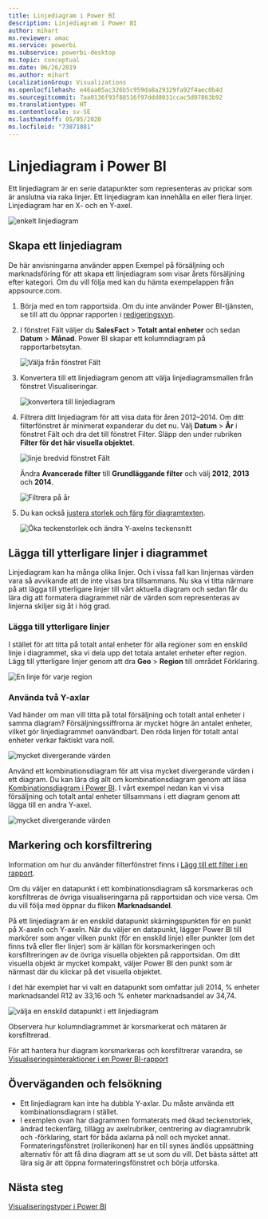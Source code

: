 ```yaml
---
title: Linjediagram i Power BI
description: Linjediagram i Power BI
author: mihart
ms.reviewer: amac
ms.service: powerbi
ms.subservice: powerbi-desktop
ms.topic: conceptual
ms.date: 06/26/2019
ms.author: mihart
LocalizationGroup: Visualizations
ms.openlocfilehash: e46aa05ac326b5c959da8a29329fa92f4aec0b4d
ms.sourcegitcommit: 7aa0136f93f88516f97ddd8031ccac5d07863b92
ms.translationtype: HT
ms.contentlocale: sv-SE
ms.lasthandoff: 05/05/2020
ms.locfileid: "73871081"
---
```

# <a name="line-charts-in-power-bi"></a>Linjediagram i Power BI
Ett linjediagram är en serie datapunkter som representeras av prickar som är anslutna via raka linjer. Ett linjediagram kan innehålla en eller flera linjer. Linjediagram har en X- och en Y-axel. 

![enkelt linjediagram](media/power-bi-line-charts/power-bi-line.png)

## <a name="create-a-line-chart"></a>Skapa ett linjediagram
De här anvisningarna använder appen Exempel på försäljning och marknadsföring för att skapa ett linjediagram som visar årets försäljning efter kategori. Om du vill följa med kan du hämta exempelappen från appsource.com.

1. Börja med en tom rapportsida. Om du inte använder Power BI-tjänsten, se till att du öppnar rapporten i [redigeringsvyn](../service-interact-with-a-report-in-editing-view.md).

2. I fönstret Fält väljer du **SalesFact** \> **Totalt antal enheter** och sedan **Datum** > **Månad**.  Power BI skapar ett kolumndiagram på rapportarbetsytan.

    ![Välja från fönstret Fält](media/power-bi-line-charts/power-bi-step1.png)

4. Konvertera till ett linjediagram genom att välja linjediagramsmallen från fönstret Visualiseringar. 

    ![konvertera till linjediagram](media/power-bi-line-charts/power-bi-convert-to-line.png)
   

4. Filtrera ditt linjediagram för att visa data för åren 2012–2014. Om ditt filterfönstret är minimerat expanderar du det nu. Välj **Datum** \> **År** i fönstret Fält och dra det till fönstret Filter. Släpp den under rubriken **Filter för det här visuella objektet**. 
     
    ![linje bredvid fönstret Fält](media/power-bi-line-charts/power-bi-year-filter.png)

    Ändra **Avancerade filter** till **Grundläggande filter** och välj **2012**, **2013** och **2014**.

    ![Filtrera på år](media/power-bi-line-charts/power-bi-filter-year.png)

6. Du kan också [justera storlek och färg för diagramtexten](power-bi-visualization-customize-title-background-and-legend.md). 

    ![Öka teckenstorlek och ändra Y-axelns teckensnitt](media/power-bi-line-charts/power-bi-line-3years.png)

## <a name="add-additional-lines-to-the-chart"></a>Lägga till ytterligare linjer i diagrammet
Linjediagram kan ha många olika linjer. Och i vissa fall kan linjernas värden vara så avvikande att de inte visas bra tillsammans. Nu ska vi titta närmare på att lägga till ytterligare linjer till vårt aktuella diagram och sedan får du lära dig att formatera diagrammet när de värden som representeras av linjerna skiljer sig åt i hög grad. 

### <a name="add-additional-lines"></a>Lägga till ytterligare linjer
I stället för att titta på totalt antal enheter för alla regioner som en enskild linje i diagrammet, ska vi dela upp det totala antalet enheter efter region. Lägg till ytterligare linjer genom att dra **Geo** > **Region** till området Förklaring.

   ![En linje för varje region](media/power-bi-line-charts/power-bi-line-regions.png)


### <a name="use-two-y-axes"></a>Använda två Y-axlar
Vad händer om man vill titta på total försäljning och totalt antal enheter i samma diagram? Försäljningssiffrorna är mycket högre än antalet enheter, vilket gör linjediagrammet oanvändbart. Den röda linjen för totalt antal enheter verkar faktiskt vara noll.

   ![mycket divergerande värden](media/power-bi-line-charts/power-bi-diverging.png)

Använd ett kombinationsdiagram för att visa mycket divergerande värden i ett diagram. Du kan lära dig allt om kombinationsdiagram genom att läsa [Kombinationsdiagram i Power BI](power-bi-visualization-combo-chart.md). I vårt exempel nedan kan vi visa försäljning och totalt antal enheter tillsammans i ett diagram genom att lägga till en andra Y-axel. 

   ![mycket divergerande värden](media/power-bi-line-charts/power-bi-dual-axes.png)

## <a name="highlighting-and-cross-filtering"></a>Markering och korsfiltrering
Information om hur du använder filterfönstret finns i [Lägg till ett filter i en rapport](../power-bi-report-add-filter.md).

Om du väljer en datapunkt i ett kombinationsdiagram så korsmarkeras och korsfiltreras de övriga visualiseringarna på rapportsidan och vice versa. Om du vill följa med öppnar du fliken **Marknadsandel**.  

På ett linjediagram är en enskild datapunkt skärningspunkten för en punkt på X-axeln och Y-axeln. När du väljer en datapunkt, lägger Power BI till markörer som anger vilken punkt (för en enskild linje) eller punkter (om det finns två eller fler linjer) som är källan för korsmarkeringen och korsfiltreringen av de övriga visuella objekten på rapportsidan. Om ditt visuella objekt är mycket kompakt, väljer Power BI den punkt som är närmast där du klickar på det visuella objektet.

I det här exemplet har vi valt en datapunkt som omfattar juli 2014, % enheter marknadsandel R12 av 33,16 och % enheter marknadsandel av 34,74.

![välja en enskild datapunkt i ett linjediagram](media/power-bi-line-charts/power-bi-single-select.png)

Observera hur kolumndiagrammet är korsmarkerat och mätaren är korsfiltrerad.

För att hantera hur diagram korsmarkeras och korsfiltrerar varandra, se [Visualiseringsinteraktioner i en Power BI-rapport](../service-reports-visual-interactions.md)

## <a name="considerations-and-troubleshooting"></a>Överväganden och felsökning
* Ett linjediagram kan inte ha dubbla Y-axlar.  Du måste använda ett kombinationsdiagram i stället.
* I exemplen ovan har diagrammen formaterats med ökad teckenstorlek, ändrad teckenfärg, tillägg av axelrubriker, centrering av diagramrubrik och -förklaring, start för båda axlarna på noll och mycket annat. Formateringsfönstret (rollerikonen) har en till synes ändlös uppsättning alternativ för att få dina diagram att se ut som du vill. Det bästa sättet att lära sig är att öppna formateringsfönstret och börja utforska.

## <a name="next-steps"></a>Nästa steg

[Visualiseringstyper i Power BI](power-bi-visualization-types-for-reports-and-q-and-a.md)


